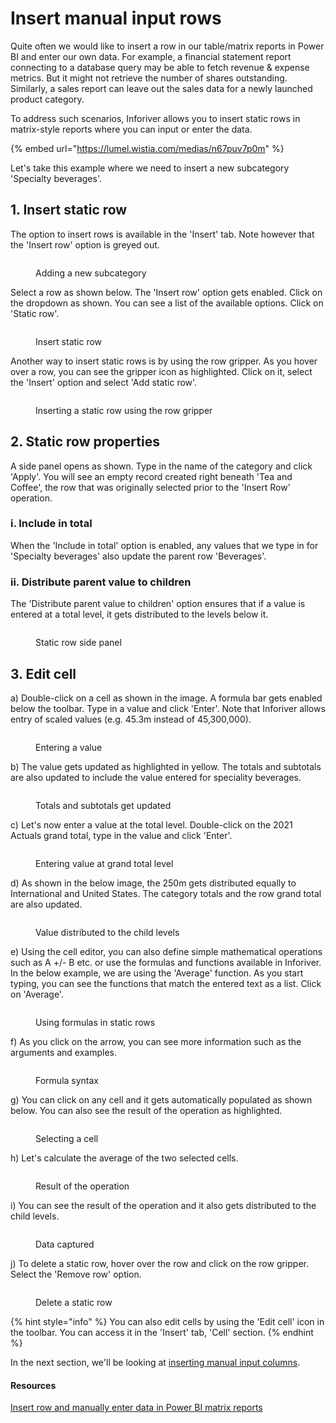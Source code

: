 # Insert manual input rows

Quite often we would like to insert a row in our table/matrix reports in Power BI and enter our own data. For example, a financial statement report connecting to a database query may be able to fetch revenue & expense metrics. But it might not retrieve the number of shares outstanding. Similarly, a sales report can leave out the sales data for a newly launched product category.

To address such scenarios, Inforiver allows you to insert static rows in matrix-style reports where you can input or enter the data.

{% embed url="https://lumel.wistia.com/medias/n67puv7p0m" %}

Let's take this example where we need to insert a new subcategory 'Specialty beverages'.&#x20;

## 1. Insert static row

The option to insert rows is available in the 'Insert' tab. Note however that the 'Insert row' option is greyed out.

<figure><img src="../../.gitbook/assets/4.3.1 Static rows (1).png" alt=""><figcaption><p>Adding a new subcategory</p></figcaption></figure>

Select a row as shown below. The 'Insert row' option gets enabled. Click on the dropdown as shown. You can see a list of the available options. Click on 'Static row'.&#x20;

<figure><img src="../../.gitbook/assets/4.3.2 Static rows.png" alt=""><figcaption><p>Insert static row</p></figcaption></figure>

Another way to insert static rows is by using the row gripper. As you hover over a row, you can see the gripper icon as highlighted. Click on it, select the 'Insert' option and select 'Add static row'.

<figure><img src="../../.gitbook/assets/4.3.8 Static rows.png" alt=""><figcaption><p>Inserting a static row using the row gripper</p></figcaption></figure>

## 2. Static row properties

A side panel opens as shown. Type in the name of the category and click 'Apply'. You will see an empty record created right beneath 'Tea and Coffee', the row that was originally selected prior to the 'Insert Row' operation.&#x20;

### **i. Include in total**

When the 'Include in total' option is enabled, any values that we type in for 'Specialty beverages' also update the parent row 'Beverages'.&#x20;

### **ii. Distribute parent value to children**

The 'Distribute parent value to children' option ensures that if a value is entered at a total level, it gets distributed to the levels below it.

<figure><img src="../../.gitbook/assets/4.3.3 Static rows.png" alt=""><figcaption><p>Static row side panel</p></figcaption></figure>

## 3. Edit cell

a) Double-click on a cell as shown in the image. A formula bar gets enabled below the toolbar. Type in a value and click 'Enter'. Note that Inforiver allows entry of scaled values (e.g. 45.3m instead of 45,300,000).

<figure><img src="../../.gitbook/assets/4.3.4 Static rows.png" alt=""><figcaption><p>Entering a value</p></figcaption></figure>

b) The value gets updated as highlighted in yellow. The totals and subtotals are also updated to include the value entered for speciality beverages.

<figure><img src="../../.gitbook/assets/4.3.5 Static rows.png" alt=""><figcaption><p>Totals and subtotals get updated</p></figcaption></figure>

c) Let's now enter a value at the total level. Double-click on the 2021 Actuals grand total, type in the value and click 'Enter'.

<figure><img src="../../.gitbook/assets/4.3.6 Static rows.png" alt=""><figcaption><p>Entering value at grand total level</p></figcaption></figure>

d) As shown in the below image, the 250m gets distributed equally to International and United States. The category totals and the row grand total are also updated.

<figure><img src="../../.gitbook/assets/4.3.7 Static rows.png" alt=""><figcaption><p>Value distributed to the child levels</p></figcaption></figure>

e) Using the cell editor, you can also define simple mathematical operations such as A +/- B etc. or use the formulas and functions available in Inforiver. In the below example, we are using the 'Average' function. As you start typing, you can see the functions that match the entered text as a list. Click on 'Average'.

<figure><img src="../../.gitbook/assets/4.3.9 Static rows.png" alt=""><figcaption><p>Using formulas in static rows</p></figcaption></figure>

f) As you click on the arrow, you can see more information such as the arguments and examples.

<figure><img src="../../.gitbook/assets/4.3.10 Static rows.png" alt=""><figcaption><p>Formula syntax</p></figcaption></figure>

g) You can click on any cell and it gets automatically populated as shown below. You can also see the result of the operation as highlighted.

<figure><img src="../../.gitbook/assets/4.3.11 Static rows.png" alt=""><figcaption><p>Selecting a cell</p></figcaption></figure>

h) Let's calculate the average of the two selected cells.

<figure><img src="../../.gitbook/assets/4.3.12 Static rows.png" alt=""><figcaption><p>Result of the operation</p></figcaption></figure>

i) You can see the result of the operation and it also gets distributed to the child levels.&#x20;

<figure><img src="../../.gitbook/assets/4.3.13 Static rows.png" alt=""><figcaption><p>Data captured</p></figcaption></figure>

j) To delete a static row, hover over the row and click on the row gripper. Select the 'Remove row' option.

<figure><img src="../../.gitbook/assets/4.3.14 Static rows.png" alt=""><figcaption><p>Delete a static row</p></figcaption></figure>

{% hint style="info" %}
You can also edit cells by using the 'Edit cell' icon in the toolbar. You can access it in the 'Insert' tab, 'Cell' section.&#x20;
{% endhint %}

In the next section, we'll be looking at [inserting manual input columns](insert-manual-input-columns.md).

#### Resources

[Insert row and manually enter data in Power BI matrix reports](https://inforiver.com/blog/feature-highlights/insert-row-manual-data-entry-powerbi/)
